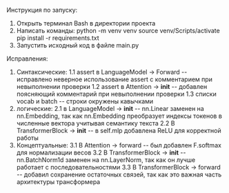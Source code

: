 Инструкция по запуску:
1. Открыть терминал Bash в директории проекта
2. Написать команды: 
    python -m venv venv
    source venv/Scripts/activate
    pip install -r requirements.txt
3. Запустить исходный код в файле main.py

Исправления:
1. Синтаксические:
1.1 assert в LanguageModel -> Forward -- исправлено неверное использование assert с комментарием при невыполнении проверки
1.2 assert в Attention -> __init__ -- добавлен поясняющий комментарий при невыполнении проверки
1.3 списки vocab и batch -- строки окружены кавычками
2. логические:
2.1 в LanguageModel -> __init__ -- nn.Linear заменен на nn.Embedding, так как nn.Embedding преобразует индексы токенов в численные вектора учитывая семантику текста
2.2 В TransformerBlock -> __init__ -- в self.mlp добавлена ReLU для корректной работы
3. Концептуальные:
3.1 В Attention -> forward -- был добавлен F.softmax для нормализации весов
3.2 В TransformerBlock -> __init__ -- nn.BatchNorm1d заменен на nn.LayerNorm, так как он лучше работает с последовательностями
3.3 В TransformerBlock -> forward -- добавил сохранение остаточных связей, так как это важная часть архитектуры трансформера
